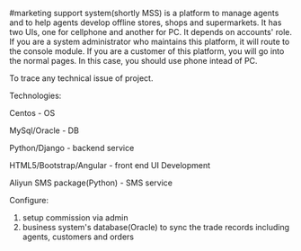 #marketing support system(shortly MSS) is a platform to manage agents and to help agents develop offline stores,
shops and supermarkets. It has two UIs, one for cellphone and another for PC. It depends on accounts' role.
If you are a system administrator who maintains this platform, it will route to the console module. If you are
a customer of this platform, you will go into the normal pages. In this case, you should use phone intead of PC.


To trace any technical issue of project.

Technologies:

Centos - OS

MySql/Oracle - DB

Python/Django - backend service

HTML5/Bootstrap/Angular - front end UI Development

Aliyun SMS package(Python) - SMS service

Configure:
1. setup commission via admin
2. business system's database(Oracle) to sync the trade records including agents, customers and orders
